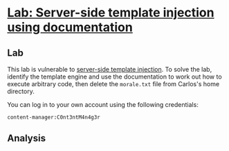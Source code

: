 # [Lab: Server-side template injection using documentation](https://portswigger.net/web-security/server-side-template-injection/exploiting/lab-server-side-template-injection-using-documentation)

## Lab

This lab is vulnerable to  [server-side template injection](https://portswigger.net/web-security/server-side-template-injection). To solve the lab, identify the template engine and use the documentation to work out how to execute arbitrary code, then delete the  `morale.txt`  file from Carlos's home directory.

You can log in to your own account using the following credentials:

`content-manager:C0nt3ntM4n4g3r`

## Analysis